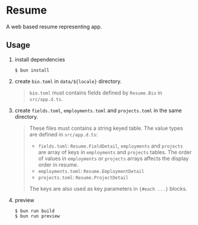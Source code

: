 # Resume

A web based resume representing app.

## Usage

1. install dependencies

    ```shell
    $ bun install
    ```

2. create `bio.toml` in `data/${locale}` directory.

    > `bio.toml` must contains fields defined by `Resume.Bio` in `src/app.d.ts`.

3. create `fields.toml`, `employments.toml` and `projects.toml` in the same directory.

    > These files must contains a string keyed table. The value types are defined
    > in `src/app.d.ts`:
    >
    > - `fields.toml`: `Resume.FieldDetail`, `employments` and `projects` are array
    >   of keys in `employments` and `projects` tables. The order of values in
    >   `employments` or `projects` arrays affects the display order in resume.
    > - `employments.toml`: `Resume.EmploymentDetail`
    > - `projects.toml`: `Resume.ProjectDetail`
    >
    > The keys are also used as key parameters in `{#each ...}` blocks.

4. preview

    ```shell
    $ bun run build
    $ bun run preview
    ```
